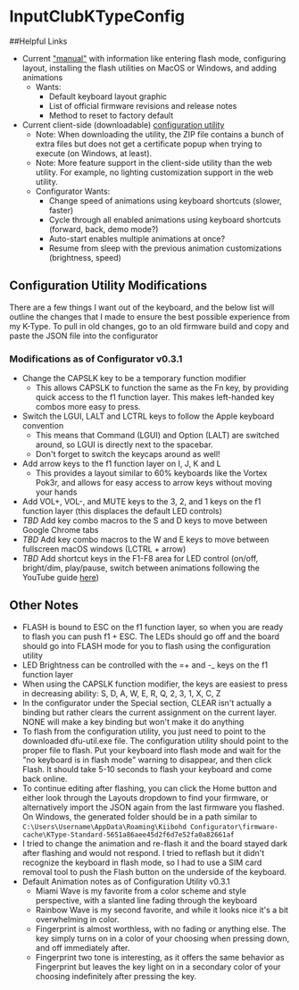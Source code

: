 # InputClubKTypeConfig


##Helpful Links
* Current ["manual"](https://github.com/kiibohd/controller/blob/master/Documentation/Keyboards/K-Type.md) with information like entering flash mode, configuring layout, installing the flash utilities on MacOS or Windows, and adding animations
  * Wants:
    * Default keyboard layout graphic
    * List of official firmware revisions and release notes
    * Method to reset to factory default
* Current client-side (downloadable) [configuration utility](https://github.com/kiibohd/configurator/releases) 
  * Note: When downloading the utility, the ZIP file contains a bunch of extra files but does not get a certificate popup when trying to execute (on Windows, at least).
  * Note: More feature support in the client-side utility than the web utility. For example, no lighting customization support in the web utility. 
  * Configurator Wants:
    * Change speed of animations using keyboard shortcuts (slower, faster)
    * Cycle through all enabled animations using keyboard shortcuts (forward, back, demo mode?)
    * Auto-start enables multiple animations at once?
    * Resume from sleep with the previous animation customizations (brightness, speed)



## Configuration Utility Modifications

There are a few things I want out of the keyboard, and the below list will outline the changes that I made to ensure the best possible experience from my K-Type. To pull in old changes, go to an old firmware build and copy and paste the JSON file into the configurator

### Modifications as of Configurator v0.3.1

* Change the CAPSLK key to be a temporary function modifier
  * This allows CAPSLK to function the same as the Fn key, by providing quick access to the f1 function layer. This makes left-handed key combos more easy to press. 
* Switch the LGUI, LALT and LCTRL keys to follow the Apple keyboard convention
  * This means that Command (LGUI) and Option (LALT) are switched around, so LGUI is directly next to the spacebar. 
  * Don't forget to switch the keycaps around as well!
* Add arrow keys to the f1 function layer on I, J, K and L
  * This provides a layout similar to 60% keyboards like the Vortex Pok3r, and allows for easy access to arrow keys without moving your hands
* Add VOL+, VOL-, and MUTE keys to the 3, 2, and 1 keys on the f1 function layer (this displaces the default LED controls)
* *TBD* Add key combo macros to the S and D keys to move between Google Chrome tabs
* *TBD* Add key combo macros to the W and E keys to move between fullscreen macOS windows (LCTRL + arrow)
* *TBD* Add shortcut keys in the F1-F8 area for LED control (on/off, bright/dim, play/pause, switch between animations following the YouTube guide [here](https://www.youtube.com/watch?v=Gv5QvRUT9gc))

## Other Notes

* FLASH is bound to ESC on the f1 function layer, so when you are ready to flash you can push f1 + ESC. The LEDs should go off and the board should go into FLASH mode for you to flash using the configuration utility
* LED Brightness can be controlled with the =+ and -_ keys on the f1 function layer
* When using the CAPSLK function modifier, the keys are easiest to press in decreasing ability: S, D, A, W, E, R, Q, 2, 3, 1, X, C, Z
* In the configurator under the Special section, CLEAR isn't actually a binding but rather clears the current assignment on the current layer. NONE will make a key binding but won't make it do anything
* To flash from the configuration utility, you just need to point to the downloaded dfu-util.exe file. The configuration utility should point to the proper file to flash. Put your keyboard into flash mode and wait for the "no keyboard is in flash mode" warning to disappear, and then click Flash. It should take 5-10 seconds to flash your keyboard and come back online.
* To continue editing after flashing, you can click the Home button and either look through the Layouts dropdown to find your firmware, or alternatively import the JSON again from the last firmware you flashed. On Windows, the generated folder should be in a path similar to `C:\Users\Username\AppData\Roaming\Kiibohd Configurator\firmware-cache\KType-Standard-5651a86aee45d2f6d7e52fa0a82661af` 
* I tried to change the animation and re-flash it and the board stayed dark after flashing and would not respond. I tried to reflash but it didn't recognize the keyboard in flash mode, so I had to use a SIM card removal tool to push the Flash button on the underside of the keyboard. 
* Default Animation notes as of Configuration Utility v0.3.1
  * Miami Wave is my favorite from a color scheme and style perspective, with a slanted line fading through the keyboard
  * Rainbow Wave is my second favorite, and while it looks nice it's a bit overwhelming in color. 
  * Fingerprint is almost worthless, with no fading or anything else. The key simply turns on in a color of your choosing when pressing down, and off immediately after. 
  * Fingerprint two tone is interesting, as it offers the same behavior as Fingerprint but leaves the key light on in a secondary color of your choosing indefinitely after pressing the key.